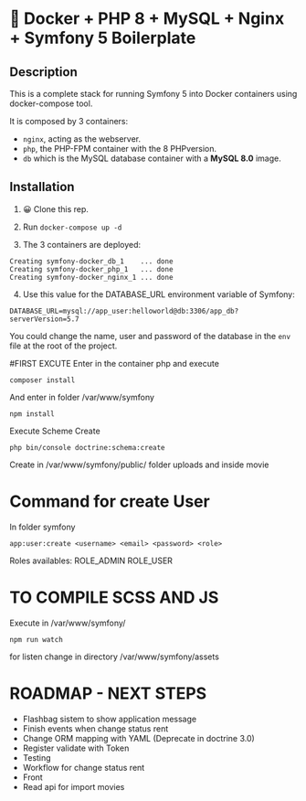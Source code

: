 # 🐳 Docker + PHP 8 + MySQL + Nginx + Symfony 5 Boilerplate

## Description

This is a complete stack for running Symfony 5 into Docker containers using docker-compose tool.

It is composed by 3 containers:

- `nginx`, acting as the webserver.
- `php`, the PHP-FPM container with the 8 PHPversion.
- `db` which is the MySQL database container with a **MySQL 8.0** image.

## Installation

1. 😀 Clone this rep.

2. Run `docker-compose up -d`

3. The 3 containers are deployed: 

```
Creating symfony-docker_db_1    ... done
Creating symfony-docker_php_1   ... done
Creating symfony-docker_nginx_1 ... done
```

4. Use this value for the DATABASE_URL environment variable of Symfony:

```
DATABASE_URL=mysql://app_user:helloworld@db:3306/app_db?serverVersion=5.7
```

You could change the name, user and password of the database in the `env` file at the root of the project.

#FIRST EXCUTE
Enter in the container php and execute
```
composer install
```
And enter in folder /var/www/symfony
```
npm install
```

Execute Scheme Create
```
php bin/console doctrine:schema:create
```

Create in /var/www/symfony/public/ folder uploads and inside movie

# Command for create User

In folder symfony
```
app:user:create <username> <email> <password> <role>
```

Roles availables: 
ROLE_ADMIN
ROLE_USER

# TO COMPILE SCSS AND JS
Execute in /var/www/symfony/

```
npm run watch 
```
for listen change in directory /var/www/symfony/assets

# ROADMAP - NEXT STEPS
- Flashbag sistem to show application message
- Finish events when change status rent
- Change ORM mapping with YAML (Deprecate in doctrine 3.0)
- Register validate with Token
- Testing
- Workflow for change status rent
- Front 
- Read api for import movies

